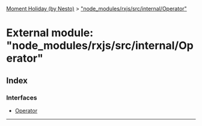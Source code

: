 [Moment Holiday (by Nesto)](../README.md) > ["node_modules/rxjs/src/internal/Operator"](../modules/_node_modules_rxjs_src_internal_operator_.md)

# External module: "node_modules/rxjs/src/internal/Operator"

## Index

### Interfaces

* [Operator](../interfaces/_node_modules_rxjs_src_internal_operator_.operator.md)

---


